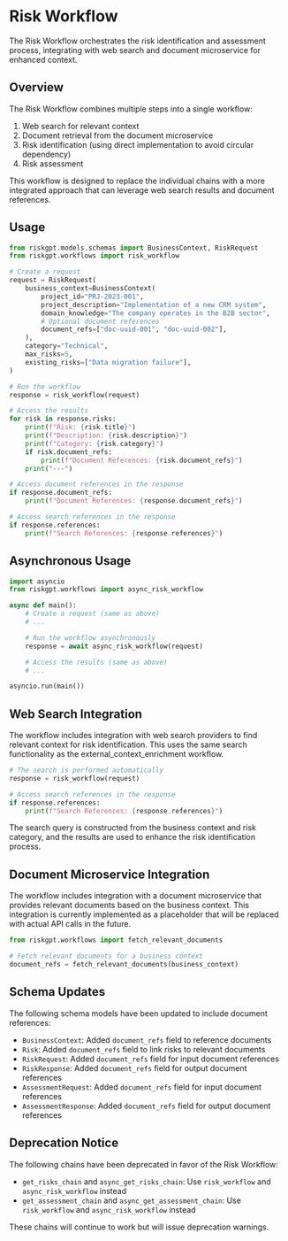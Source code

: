 # Risk Workflow

The Risk Workflow orchestrates the risk identification and assessment process, integrating with web search and document microservice for enhanced context.

## Overview

The Risk Workflow combines multiple steps into a single workflow:

1. Web search for relevant context
2. Document retrieval from the document microservice
3. Risk identification (using direct implementation to avoid circular dependency)
4. Risk assessment

This workflow is designed to replace the individual chains with a more integrated approach that can leverage web search results and document references.

## Usage

```python
from riskgpt.models.schemas import BusinessContext, RiskRequest
from riskgpt.workflows import risk_workflow

# Create a request
request = RiskRequest(
    business_context=BusinessContext(
        project_id="PRJ-2023-001",
        project_description="Implementation of a new CRM system",
        domain_knowledge="The company operates in the B2B sector",
        # Optional document references
        document_refs=["doc-uuid-001", "doc-uuid-002"],
    ),
    category="Technical",
    max_risks=5,
    existing_risks=["Data migration failure"],
)

# Run the workflow
response = risk_workflow(request)

# Access the results
for risk in response.risks:
    print(f"Risk: {risk.title}")
    print(f"Description: {risk.description}")
    print(f"Category: {risk.category}")
    if risk.document_refs:
        print(f"Document References: {risk.document_refs}")
    print("---")

# Access document references in the response
if response.document_refs:
    print(f"Document References: {response.document_refs}")

# Access search references in the response
if response.references:
    print(f"Search References: {response.references}")
```

## Asynchronous Usage

```python
import asyncio
from riskgpt.workflows import async_risk_workflow

async def main():
    # Create a request (same as above)
    # ...

    # Run the workflow asynchronously
    response = await async_risk_workflow(request)

    # Access the results (same as above)
    # ...

asyncio.run(main())
```

## Web Search Integration

The workflow includes integration with web search providers to find relevant context for risk identification. This uses the same search functionality as the external_context_enrichment workflow.

```python
# The search is performed automatically
response = risk_workflow(request)

# Access search references in the response
if response.references:
    print(f"Search References: {response.references}")
```

The search query is constructed from the business context and risk category, and the results are used to enhance the risk identification process.

## Document Microservice Integration

The workflow includes integration with a document microservice that provides relevant documents based on the business context. This integration is currently implemented as a placeholder that will be replaced with actual API calls in the future.

```python
from riskgpt.workflows import fetch_relevant_documents

# Fetch relevant documents for a business context
document_refs = fetch_relevant_documents(business_context)
```

## Schema Updates

The following schema models have been updated to include document references:

- `BusinessContext`: Added `document_refs` field to reference documents
- `Risk`: Added `document_refs` field to link risks to relevant documents
- `RiskRequest`: Added `document_refs` field for input document references
- `RiskResponse`: Added `document_refs` field for output document references
- `AssessmentRequest`: Added `document_refs` field for input document references
- `AssessmentResponse`: Added `document_refs` field for output document references

## Deprecation Notice

The following chains have been deprecated in favor of the Risk Workflow:

- `get_risks_chain` and `async_get_risks_chain`: Use `risk_workflow` and `async_risk_workflow` instead
- `get_assessment_chain` and `async_get_assessment_chain`: Use `risk_workflow` and `async_risk_workflow` instead

These chains will continue to work but will issue deprecation warnings.
